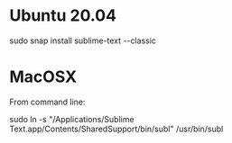 # Ubuntu 20.04

sudo snap install sublime-text --classic

# MacOSX

From command line:

  sudo ln -s "/Applications/Sublime Text.app/Contents/SharedSupport/bin/subl" /usr/bin/subl
